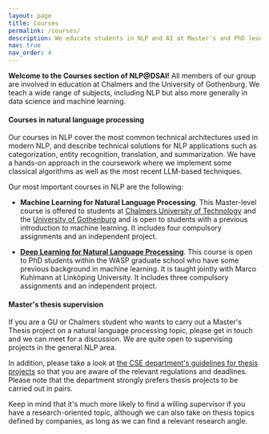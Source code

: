 ```yaml
---
layout: page
title: Courses
permalink: /courses/
description: We educate students in NLP and AI at Master's and PhD levels.
nav: true
nav_order: 4
---
```


**Welcome to the Courses section of NLP@DSAI!** All members of our group are involved in education at Chalmers and the University of Gothenburg. We teach a wide range of subjects, including NLP but also more generally in data science and machine learning.

#### Courses in natural language processing

Our courses in NLP cover the most common technical architectures used in modern NLP, and describe technical solutions for NLP applications such as categorization, entity recognition, translation, and summarization. We have a hands-on approach in the coursework where we implement some classical algorithms as well as the most recent LLM-based techniques.

Our most important courses in NLP are the following:

- **Machine Learning for Natural Language Processing**. This Master-level course is offered to students at [Chalmers University of Technology](https://www.chalmers.se/en/education/your-studies/find-course-and-programme-syllabi/course-syllabus/DAT450/?acYear=2023/2024) and the [University of Gothenburg](https://www.gu.se/studera/hitta-utbildning/maskininlarning-for-sprakteknologi-dit247) and is open to students with a previous introduction to machine learning. It includes four compulsory assignments and an independent project.

- [**Deep Learning for Natural Language Processing**](https://liu-nlp.github.io/dl4nlp/). This course is open to PhD students within the WASP graduate school who have some previous background in machine learning. It is taught jointly with Marco Kuhlmann at Linköping University.
It includes three compulsory assignments and an independent project.

#### Master's thesis supervision

If you are a GU or Chalmers student who wants to carry out a Master's Thesis project on a natural language processing topic, please get in touch and we can meet for a discussion. We are quite open to supervising projects in the general NLP area.

In addition, please take a look at [the CSE department's guidelines for thesis projects](https://chalmers.instructure.com/courses/232) so that you are aware of the relevant regulations and deadlines. Please note that the department strongly prefers thesis projects to be carried out in pairs.

Keep in mind that it's much more likely to find a willing supervisor if you have a research-oriented topic, although we can also take on thesis topics defined by companies, as long as we can find a relevant research angle.

<!--#### Specialized Workshops/Programs
- ...
Each course combines lectures, practical sessions, and project work to ensure a comprehensive understanding of the subject matter. For more details on course content, schedules, and enrollment, please contact [contact-information]().

Join us in exploring the fascinating world of NLP and data science!
-->
